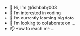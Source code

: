 - 👋 Hi, I’m @fishbaby003
- 👀 I’m interested in coding
- 🌱 I’m currently learning big data
- 💞️ I’m looking to collaborate on ...
- 📫 How to reach me ...

<!---
fishbaby003/fishbaby003 is a ✨ special ✨ repository because its `README.md` (this file) appears on your GitHub profile.
You can click the Preview link to take a look at your changes.
--->
